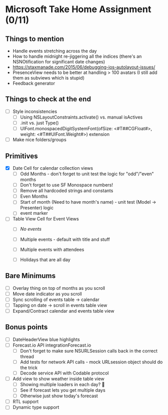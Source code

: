# Microsoft Take Home Assignment (0/11)

## Things to mention
- Handle events stretching across the day
- How to handle midnight re-jiggering all the indices (there's an NSNOtification for significant date changes)
- https://staxmanade.com/2015/06/debugging-ios-autolayout-issues/
- PresenceView needs to be better at handling > 100 avatars (I still add them as subviews which is stupid)
- Feedback generator


## Things to check at the end
- [ ] Style inconsistencies
	- [ ] Using NSLayoutConstraints.activate() vs. manual isActives
	- [ ] .init vs. just Type()
	- [ ] UIFont.monospacedDigitSystemFont(ofSize: <#T##CGFloat#>, weight: <#T##UIFont.Weight#>) extension
- [ ] Make nice folders/groups

## Primitives

- [x] Date Cell for calendar collection views
	- [ ] Odd Months - don't forget to unit test the logic for "odd"/"even" months
	- [ ] Don't forget to use SF Monospace numbers!
	- [ ] Remove all hardcoded strings and constants
	- [ ] Even Months
	- [ ] Start of month (Need to have month's name) - unit test (Model -> Presenter) logic
	- [ ] event marker

- [ ] Table View Cell for Event Views
	- [ ] _No events_
	- [ ] Multiple events - default with title and stuff
	- [ ] Multiple events with attendees
	- [ ] Holidays that are all day


## Bare Minimums

- [ ] Overlay thing on top of months as you scroll
- [ ] Move date indicator as you scroll
- [ ] Sync scrolling of events table -> calendar
- [ ] Tapping on date -> scroll in events table view
- [ ] Expand/Contract calendar and events table view

## Bonus points

- [ ] DateHeaderView blue highlights
- [ ] Forecast.io API integrationForecast.io
	- [ ] Don't forget to make sure NSURLSession calls back in the correct thread 
	- [ ] Add tests for network API calls - mock URLsession object should do the trick
	- [ ] Decode service API with Codable protocol
- [ ] Add view to show weather inside table view
	- [ ] Showing multiple loaders in each day? 🤔
	- [ ] See if forecast lets you get multiple days
	- [ ] Otherwise just show today's forecast
- [ ] RTL support
- [ ] Dynamic type support
